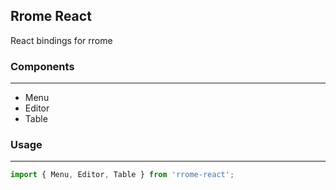 ## Rrome React

React bindings for rrome

### Components
---

- Menu
- Editor
- Table

### Usage
---

```javascript
import { Menu, Editor, Table } from 'rrome-react';


```
